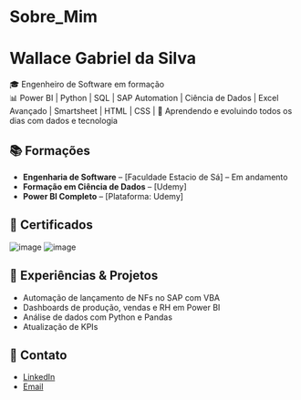 # Sobre_Mim
# Wallace Gabriel da Silva

🎓 Engenheiro de Software em formação  
📊 Power BI | Python | SQL | SAP Automation | Ciência de Dados | Excel Avançado | Smartsheet | HTML | CSS |
🧠 Aprendendo e evoluindo todos os dias com dados e tecnologia

## 📚 Formações

- **Engenharia de Software** – [Faculdade Estacio de Sá] – Em andamento
- **Formação em Ciência de Dados** – [Udemy]
- **Power BI Completo** – [Plataforma: Udemy]

## 🧾 Certificados

![image](https://github.com/user-attachments/assets/c8837ea1-e1bd-44b4-a7ab-85f2ee2916a7)
![image](https://github.com/user-attachments/assets/04b8f8c1-ab9f-4e8e-a420-be67034c802e)




## 💼 Experiências & Projetos

- Automação de lançamento de NFs no SAP com VBA
- Dashboards de produção, vendas e RH em Power BI
- Análise de dados com Python e Pandas
- Atualização de KPIs

## 🔗 Contato

- [LinkedIn](https://www.linkedin.com/in/...)
- [Email](mailto:seuemail@gmail.com)
